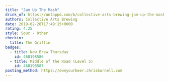 ```yaml
---
title: "Jam Up The Mash"
drink_of: https://untappd.com/b/collective-arts-brewing-jam-up-the-mash/2429039
authors: Collective Arts Brewing
date: 2019-02-28T17:49:15+0000
rating: 4.25
style: Sour - Other
checkin:
  title: The Griffin
badges:
  - title: New Brew Thursday
    id: 468198586
  - title: Middle of the Road (Level 5)
    id: 468198587
posting_method: https://ownyourbeer.chrisburnell.com
---
```

